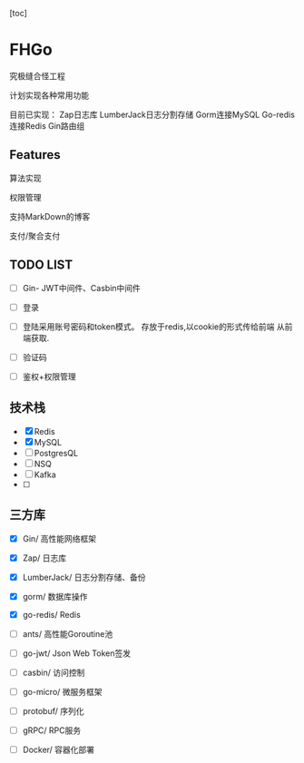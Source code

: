 [toc]

# FHGo

究极缝合怪工程

计划实现各种常用功能

目前已实现：
Zap日志库
LumberJack日志分割存储
Gorm连接MySQL
Go-redis连接Redis
Gin路由组

## Features

算法实现

权限管理

支持MarkDown的博客

支付/聚合支付


## TODO LIST

- [ ] Gin- JWT中间件、Casbin中间件
- [ ] 登录
- [ ] 登陆采用账号密码和token模式。 存放于redis,以cookie的形式传给前端 从前端获取.
- [ ] 验证码
- [ ] 鉴权+权限管理


## 技术栈

 - [X] Redis
 - [X] MySQL
 - [ ] PostgresQL
 - [ ] NSQ
 - [ ] Kafka
 - [ ] 

## 三方库

- [X] Gin/ 高性能网络框架
- [X] Zap/ 日志库
- [X] LumberJack/ 日志分割存储、备份
- [X] gorm/ 数据库操作
- [X] go-redis/ Redis
- [ ] ants/ 高性能Goroutine池
- [ ] go-jwt/ Json Web Token签发
- [ ] casbin/ 访问控制
- [ ] go-micro/ 微服务框架
- [ ] protobuf/ 序列化
- [ ] gRPC/ RPC服务
- [ ] Docker/ 容器化部署

 

